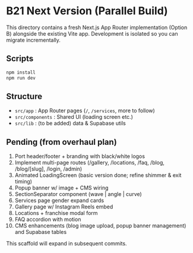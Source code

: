 # B21 Next Version (Parallel Build)

This directory contains a fresh Next.js App Router implementation (Option B) alongside the existing Vite app. Development is isolated so you can migrate incrementally.

## Scripts

```bash
npm install
npm run dev
```

## Structure
- `src/app` : App Router pages (`/`, `/services`, more to follow)
- `src/components` : Shared UI (loading screen etc.)
- `src/lib` : (to be added) data & Supabase utils

## Pending (from overhaul plan)
1. Port header/footer + branding with black/white logos
2. Implement multi-page routes (/gallery, /locations, /faq, /blog, /blog/[slug], /login, /admin)
3. Animated LoadingScreen (basic version done; refine shimmer & exit timing)
4. Popup banner w/ image + CMS wiring
5. SectionSeparator component (wave | angle | curve)
6. Services page gender expand cards
7. Gallery page w/ Instagram Reels embed
8. Locations + franchise modal form
9. FAQ accordion with motion
10. CMS enhancements (blog image upload, popup banner management) and Supabase tables

This scaffold will expand in subsequent commits.
